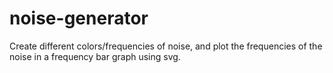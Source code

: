 # noise-generator

Create different colors/frequencies of noise, and plot the frequencies of the noise in a frequency bar graph using svg.
